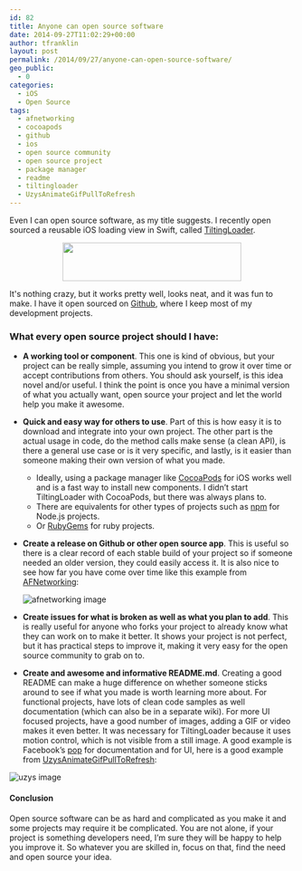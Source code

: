 ```yaml
---
id: 82
title: Anyone can open source software
date: 2014-09-27T11:02:29+00:00
author: tfranklin
layout: post
permalink: /2014/09/27/anyone-can-open-source-software/
geo_public:
  - 0
categories:
  - iOS
  - Open Source
tags:
  - afnetworking
  - cocoapods
  - github
  - ios
  - open source community
  - open source project
  - package manager
  - readme
  - tiltingloader
  - UzysAnimateGifPullToRefresh
---
```

Even I can open source software, as my title suggests. I recently open sourced a reusable iOS loading view in Swift, called <a href="https://github.com/tfrank64/TiltingLoader" target="_blank">TiltingLoader</a>.

<p style="text-align:center;">
<img src="https://raw.githubusercontent.com/tfrank64/TiltingLoader/master/TiltingLoader/Images.xcassets/tiltingLogo.imageset/tiltingLogo.png" alt="" width="316" height="68" />
</p>

It's nothing crazy, but it works pretty well, looks neat, and it was fun to make. I have it open sourced on <a href="https://github.com/tfrank64" target="_blank">Github</a>, where I keep most of my development projects.

### What every open source project should I have:

  * **A working tool or component**. This one is kind of obvious, but your project can be really simple, assuming you intend to grow it over time or accept contributions from others. You should ask yourself, is this idea novel and/or useful. I think the point is once you have a minimal version of what you actually want, open source your project and let the world help you make it awesome.
  * **Quick and easy way for others to use**. Part of this is how easy it is to download and integrate into your own project. The other part is the actual usage in code, do the method calls make sense (a clean API), is there a general use case or is it very specific, and lastly, is it easier than someone making their own version of what you made. 
    
      * Ideally, using a package manager like <a href="http://cocoapods.org/" target="_blank">CocoaPods</a> for iOS works well and is a fast way to install new components. I didn&#8217;t start TiltingLoader with CocoaPods, but there was always plans to.
      * There are equivalents for other types of projects such as <a href="https://www.npmjs.org/" target="_blank">npm</a> for Node.js projects.
      * Or <a href="https://rubygems.org/" target="_blank">RubyGems</a> for ruby projects.
  * **Create a release on Github or other open source app**. This is useful so there is a clear record of each stable build of your project so if someone needed an older version, they could easily access it. It is also nice to see how far you have come over time like this example from <a href="https://github.com/AFNetworking/AFNetworking/releases" target="_blank">AFNetworking</a>:

    <img src="{{ site.url }}/images/2014/09/screen-shot-2014-09-27-at-11-31-35-am.png" alt="afnetworking image">

  * **Create issues for what is broken as well as what you plan to add**. This is really useful for anyone who forks your project to already know what they can work on to make it better. It shows your project is not perfect, but it has practical steps to improve it, making it very easy for the open source community to grab on to.
  * **Create and awesome and informative README.md**. Creating a good README can make a huge difference on whether someone sticks around to see if what you made is worth learning more about. For functional projects, have lots of clean code samples as well documentation (which can also be in a separate wiki). For more UI focused projects, have a good number of images, adding a GIF or video makes it even better. It was necessary for TiltingLoader because it uses motion control, which is not visible from a still image. A good example is Facebook&#8217;s <a href="https://github.com/facebook/pop" target="_blank">pop</a> for documentation and for UI, here is a good example from <a href="https://github.com/uzysjung/UzysAnimatedGifPullToRefresh" target="_blank">UzysAnimateGifPullToRefresh</a>:

  <img src="{{ site.url }}/images/2014/09/screen-shot-2014-09-27-at-11-42-45-am.png" alt="uzys image">

#### Conclusion

Open source software can be as hard and complicated as you make it and some projects may require it be complicated. You are not alone, if your project is something developers need, I&#8217;m sure they will be happy to help you improve it. So whatever you are skilled in, focus on that, find the need and open source your idea.
